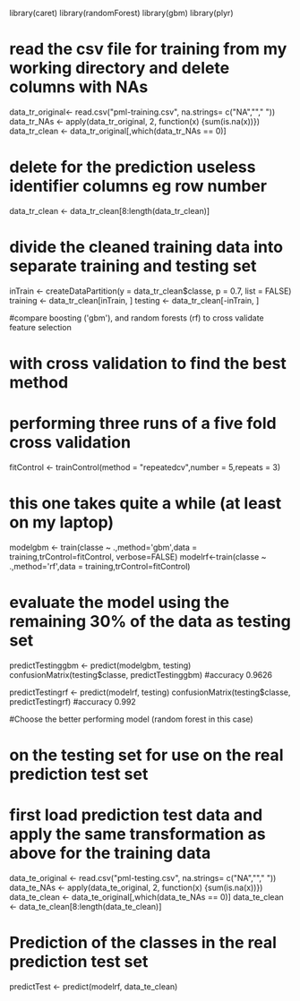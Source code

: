 library(caret)
library(randomForest)
library(gbm)
library(plyr)

# read the csv file for training from my working directory and delete columns with NAs
data_tr_original<- read.csv("pml-training.csv", na.strings= c("NA",""," "))
data_tr_NAs <- apply(data_tr_original, 2, function(x) {sum(is.na(x))})
data_tr_clean <- data_tr_original[,which(data_tr_NAs == 0)]

# delete for the prediction useless identifier columns eg row number
data_tr_clean <- data_tr_clean[8:length(data_tr_clean)]

# divide the cleaned training data into separate training and testing set
inTrain <- createDataPartition(y = data_tr_clean$classe, p = 0.7, list = FALSE)
training <- data_tr_clean[inTrain, ]
testing <- data_tr_clean[-inTrain, ]

#compare boosting ('gbm'), and random forests (rf) to cross validate feature selection
# with cross validation to find the best method 
# performing three runs of a five fold cross validation
fitControl <- trainControl(method = "repeatedcv",number = 5,repeats = 3)
# this one takes quite a while (at least on my laptop)
modelgbm <- train(classe ~ .,method='gbm',data = training,trControl=fitControl, verbose=FALSE) 
modelrf<-train(classe ~ .,method='rf',data = training,trControl=fitControl)

# evaluate the model using the remaining 30% of the data as testing set
predictTestinggbm <- predict(modelgbm, testing) 
confusionMatrix(testing$classe, predictTestinggbm) #accuracy 0.9626

predictTestingrf <- predict(modelrf, testing)
confusionMatrix(testing$classe, predictTestingrf) #accuracy 0.992

#Choose the better performing model (random forest in this case) 
# on the testing set for use on the real prediction test set

# first load prediction test data and apply the same transformation as above for the training data
data_te_original <- read.csv("pml-testing.csv", na.strings= c("NA",""," "))
data_te_NAs <- apply(data_te_original, 2, function(x) {sum(is.na(x))})
data_te_clean <- data_te_original[,which(data_te_NAs == 0)]
data_te_clean <- data_te_clean[8:length(data_te_clean)]

# Prediction of the classes in the real prediction test set
predictTest <- predict(modelrf, data_te_clean)
